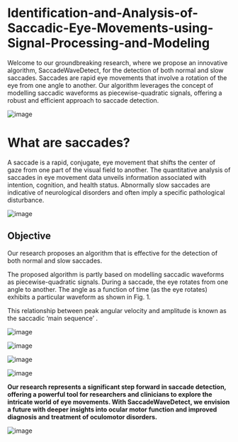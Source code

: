 # Identification-and-Analysis-of-Saccadic-Eye-Movements-using-Signal-Processing-and-Modeling
Welcome to our groundbreaking research, where we propose an innovative algorithm, SaccadeWaveDetect, for the detection of both normal and slow saccades. Saccades are rapid eye movements that involve a rotation of the eye from one angle to another. Our algorithm leverages the concept of modelling saccadic waveforms as piecewise-quadratic signals, offering a robust and efficient approach to saccade detection.

![image](https://github.com/SHrouk-Hesh/Identification-and-Analysis-of-Saccadic-Eye-Movements-using-Signal-Processing-and-Modeling/assets/121517766/fb1cc1a7-5dcc-462f-b796-afe44b1244f9)

# What are saccades?
A saccade is a rapid, conjugate, eye movement that shifts the center of gaze from one part of the visual field to another.
The quantitative analysis of saccades in eye movement data unveils information associated with intention, cognition, and health status.
Abnormally slow saccades are indicative of neurological disorders and often imply a specific pathological disturbance. 

![image](https://github.com/SHrouk-Hesh/Identification-and-Analysis-of-Saccadic-Eye-Movements-using-Signal-Processing-and-Modeling/assets/121517766/660a1986-95c4-42d7-a8a0-ef78a9b2a08d)

## Objective
Our research proposes an algorithm that is effective for the detection of both normal and slow saccades.

The proposed algorithm is partly based on modelling saccadic waveforms as piecewise-quadratic signals.
During a saccade, the eye rotates from one angle to another. The angle as a function of time (as the eye rotates) exhibits a particular waveform as shown in Fig. 1.

This relationship between peak angular velocity and amplitude is known as the saccadic ‘main sequence’ .

![image](https://github.com/SHrouk-Hesh/Identification-and-Analysis-of-Saccadic-Eye-Movements-using-Signal-Processing-and-Modeling/assets/121517766/788852d9-b93b-4df4-be98-387bfbd92a36)



![image](https://github.com/SHrouk-Hesh/Identification-and-Analysis-of-Saccadic-Eye-Movements-using-Signal-Processing-and-Modeling/assets/121517766/38b107a1-26d4-4bc2-8341-1f87d2f5bdb4)

![image](https://github.com/SHrouk-Hesh/Identification-and-Analysis-of-Saccadic-Eye-Movements-using-Signal-Processing-and-Modeling/assets/121517766/11f97df2-66a9-4976-891e-c7e8bd871a31)

![image](https://github.com/SHrouk-Hesh/Identification-and-Analysis-of-Saccadic-Eye-Movements-using-Signal-Processing-and-Modeling/assets/121517766/6682b252-4c1e-4b53-ad15-02f9090fe11a)


**Our research represents a significant step forward in saccade detection, offering a powerful tool for researchers and clinicians to explore the intricate world of eye movements. With SaccadeWaveDetect, we envision a future with deeper insights into ocular motor function and improved diagnosis and treatment of oculomotor disorders.**

![image](https://github.com/SHrouk-Hesh/Identification-and-Analysis-of-Saccadic-Eye-Movements-using-Signal-Processing-and-Modeling/assets/121517766/a63287dd-10cb-4a4c-be8c-c2525107de1f)
